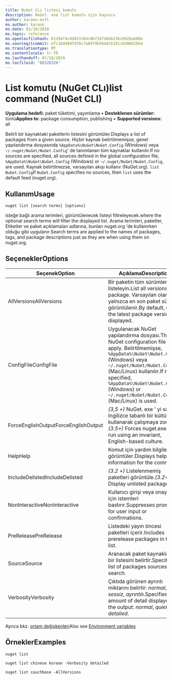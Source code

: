 ```yaml
---
title: NuGet CLı listesi komutu
description: NuGet. exe list komutu için başvuru
author: karann-msft
ms.author: karann
ms.date: 01/18/2018
ms.topic: reference
ms.openlocfilehash: 61294f4c9d85336dc8b718fd66b236c692bab00e
ms.sourcegitcommit: efc18d484fdf0c7a8979b564dcb191c030601bb4
ms.translationtype: MT
ms.contentlocale: tr-TR
ms.lasthandoff: 07/18/2019
ms.locfileid: "68328326"
---
```

# <a name="list-command-nuget-cli"></a><span data-ttu-id="c805a-103">List komutu (NuGet CLı)</span><span class="sxs-lookup"><span data-stu-id="c805a-103">list command (NuGet CLI)</span></span>

<span data-ttu-id="c805a-104">**Uygulama hedefi:** paket tüketimi, yayımlama &bullet; **Desteklenen sürümler:** tümü</span><span class="sxs-lookup"><span data-stu-id="c805a-104">**Applies to:** package consumption, publishing &bullet; **Supported versions:** all</span></span>

<span data-ttu-id="c805a-105">Belirli bir kaynaktaki paketlerin listesini görüntüler.</span><span class="sxs-lookup"><span data-stu-id="c805a-105">Displays a list of packages from a given source.</span></span> <span data-ttu-id="c805a-106">Hiçbir kaynak belirtilmemişse, genel yapılandırma dosyasında `%AppData%\NuGet\NuGet.Config` (Windows) veya `~/.nuget/NuGet/NuGet.Config`' de tanımlanan tüm kaynaklar kullanılır.</span><span class="sxs-lookup"><span data-stu-id="c805a-106">If no sources are specified, all sources defined in the global configuration file, `%AppData%\NuGet\NuGet.Config` (Windows) or `~/.nuget/NuGet/NuGet.Config`, are used.</span></span> <span data-ttu-id="c805a-107">Kaynak belirtilmezse, varsayılan akışı kullanır (NuGet.org). `list` `NuGet.Config`</span><span class="sxs-lookup"><span data-stu-id="c805a-107">If `NuGet.Config` specifies no sources, then `list` uses the default feed (nuget.org).</span></span>

## <a name="usage"></a><span data-ttu-id="c805a-108">Kullanım</span><span class="sxs-lookup"><span data-stu-id="c805a-108">Usage</span></span>

```cli
nuget list [search terms] [options]
```

<span data-ttu-id="c805a-109">isteğe bağlı arama terimleri, görüntülenecek listeyi filtreleyecek.</span><span class="sxs-lookup"><span data-stu-id="c805a-109">where the optional search terms will filter the displayed list.</span></span> <span data-ttu-id="c805a-110">Arama terimleri, paketler, Etiketler ve paket açıklamaları adlarına, bunları nuget.org 'de kullanırken olduğu gibi uygulanır.</span><span class="sxs-lookup"><span data-stu-id="c805a-110">Search terms are applied to the names of packages, tags, and package descriptions just as they are when using them on nuget.org.</span></span>

## <a name="options"></a><span data-ttu-id="c805a-111">Seçenekler</span><span class="sxs-lookup"><span data-stu-id="c805a-111">Options</span></span>

| <span data-ttu-id="c805a-112">Seçenek</span><span class="sxs-lookup"><span data-stu-id="c805a-112">Option</span></span> | <span data-ttu-id="c805a-113">Açıklama</span><span class="sxs-lookup"><span data-stu-id="c805a-113">Description</span></span> |
| --- | --- |
| <span data-ttu-id="c805a-114">AllVersions</span><span class="sxs-lookup"><span data-stu-id="c805a-114">AllVersions</span></span> | <span data-ttu-id="c805a-115">Bir paketin tüm sürümlerini listeleyin.</span><span class="sxs-lookup"><span data-stu-id="c805a-115">List all versions of a package.</span></span> <span data-ttu-id="c805a-116">Varsayılan olarak, yalnızca en son paket sürümü görüntülenir.</span><span class="sxs-lookup"><span data-stu-id="c805a-116">By default, only the latest package version is displayed.</span></span> |
| <span data-ttu-id="c805a-117">ConfigFile</span><span class="sxs-lookup"><span data-stu-id="c805a-117">ConfigFile</span></span> | <span data-ttu-id="c805a-118">Uygulanacak NuGet yapılandırma dosyası.</span><span class="sxs-lookup"><span data-stu-id="c805a-118">The NuGet configuration file to apply.</span></span> <span data-ttu-id="c805a-119">Belirtilmemişse, `%AppData%\NuGet\NuGet.Config` (Windows) veya `~/.nuget/NuGet/NuGet.Config` (Mac/Linux) kullanılır.</span><span class="sxs-lookup"><span data-stu-id="c805a-119">If not specified, `%AppData%\NuGet\NuGet.Config` (Windows) or `~/.nuget/NuGet/NuGet.Config` (Mac/Linux) is used.</span></span>|
| <span data-ttu-id="c805a-120">ForceEnglishOutput</span><span class="sxs-lookup"><span data-stu-id="c805a-120">ForceEnglishOutput</span></span> | <span data-ttu-id="c805a-121">*(3,5 +)* NuGet. exe ' yi sabit, Ingilizce tabanlı bir kültür kullanarak çalışmaya zorlar.</span><span class="sxs-lookup"><span data-stu-id="c805a-121">*(3.5+)* Forces nuget.exe to run using an invariant, English-based culture.</span></span> |
| <span data-ttu-id="c805a-122">Help</span><span class="sxs-lookup"><span data-stu-id="c805a-122">Help</span></span> | <span data-ttu-id="c805a-123">Komut için yardım bilgilerini görüntüler.</span><span class="sxs-lookup"><span data-stu-id="c805a-123">Displays help information for the command.</span></span> |
| <span data-ttu-id="c805a-124">IncludeDelisted</span><span class="sxs-lookup"><span data-stu-id="c805a-124">IncludeDelisted</span></span> | <span data-ttu-id="c805a-125">*(3.2 +)* Listelenmemiş paketleri görüntüle.</span><span class="sxs-lookup"><span data-stu-id="c805a-125">*(3.2+)* Display unlisted packages.</span></span> |
| <span data-ttu-id="c805a-126">NonInteractive</span><span class="sxs-lookup"><span data-stu-id="c805a-126">NonInteractive</span></span> | <span data-ttu-id="c805a-127">Kullanıcı girişi veya onayları için istemleri bastırır.</span><span class="sxs-lookup"><span data-stu-id="c805a-127">Suppresses prompts for user input or confirmations.</span></span> |
| <span data-ttu-id="c805a-128">PreRelease</span><span class="sxs-lookup"><span data-stu-id="c805a-128">PreRelease</span></span> | <span data-ttu-id="c805a-129">Listedeki yayın öncesi paketleri içerir.</span><span class="sxs-lookup"><span data-stu-id="c805a-129">Includes prerelease packages in the list.</span></span> |
| <span data-ttu-id="c805a-130">Source</span><span class="sxs-lookup"><span data-stu-id="c805a-130">Source</span></span> | <span data-ttu-id="c805a-131">Aranacak paket kaynaklarının bir listesini belirtir.</span><span class="sxs-lookup"><span data-stu-id="c805a-131">Specifies a list of packages sources to search.</span></span> |
| <span data-ttu-id="c805a-132">Verbosity</span><span class="sxs-lookup"><span data-stu-id="c805a-132">Verbosity</span></span> | <span data-ttu-id="c805a-133">Çıktıda görünen ayrıntı miktarını belirtir: *normal*, *sessiz*, *ayrıntılı*.</span><span class="sxs-lookup"><span data-stu-id="c805a-133">Specifies the amount of detail displayed in the output: *normal*, *quiet*, *detailed*.</span></span> |

<span data-ttu-id="c805a-134">Ayrıca bkz. [ortam değişkenleri](cli-ref-environment-variables.md)</span><span class="sxs-lookup"><span data-stu-id="c805a-134">Also see [Environment variables](cli-ref-environment-variables.md)</span></span>

## <a name="examples"></a><span data-ttu-id="c805a-135">Örnekler</span><span class="sxs-lookup"><span data-stu-id="c805a-135">Examples</span></span>

```cli
nuget list

nuget list chinese korean -Verbosity detailed

nuget list couchbase -AllVersions
```

